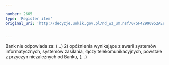 ```yaml
---

number: 2665
type: 'Register item'
original_uri: 'http://decyzje.uokik.gov.pl/nd_wz_um.nsf/0/5F42990952AE9D92C125793C003B5ECD?OpenDocument'


---
```


Bank nie odpowiada za: (...) 2) opóźnienia wynikające z awarii systemów informatycznych, systemów zasilania, łączy telekomunikacyjnych, powstałe z przyczyn niezależnych od Banku, (...)
